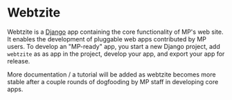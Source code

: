 # Webtzite
Webtzite is a [Django](https://www.djangoproject.com/) app containing the core functionality of MP's web site. It enables the development of pluggable web apps contributed by MP users. To develop an "MP-ready" app, you start a new Django project, add `webtzite` as as app in the project, develop your app, and export your app for release.

More documentation / a tutorial will be added as webtzite becomes more stable after a couple rounds of dogfooding by MP staff in developing core apps.
